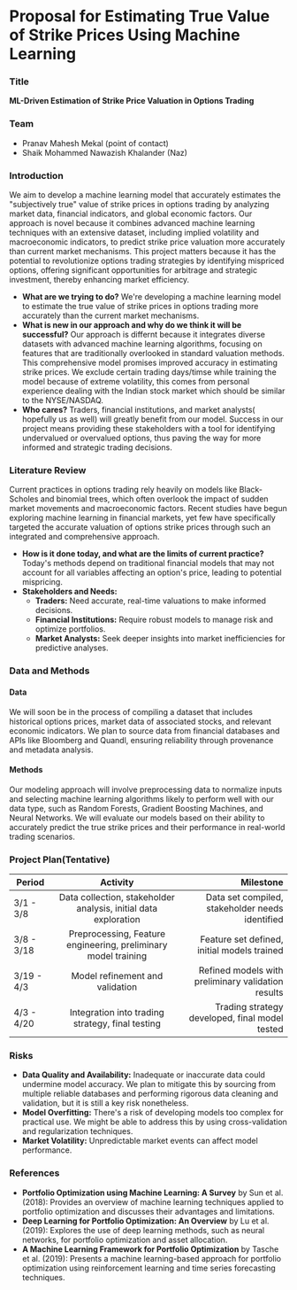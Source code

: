 # Proposal for Estimating True Value of Strike Prices Using Machine Learning

### Title
**ML-Driven Estimation of Strike Price Valuation in Options Trading**

### Team
- Pranav Mahesh Mekal (point of contact)
- Shaik Mohammed Nawazish Khalander (Naz)


### Introduction
We aim to develop a machine learning model that accurately estimates the "subjectively true" value of strike prices in options trading by analyzing market data, financial indicators, and global economic factors. Our approach is novel because it combines advanced machine learning techniques with an extensive dataset, including implied volatility and macroeconomic indicators, to predict strike price valuation more accurately than current market mechanisms. This project matters because it has the potential to revolutionize options trading strategies by identifying mispriced options, offering significant opportunities for arbitrage and strategic investment, thereby enhancing market efficiency.

- **What are we trying to do?** We're developing a machine learning model to estimate the true value of strike prices in options trading more accurately than the current market mechanisms.
- **What is new in our approach and why do we think it will be successful?** Our approach is differnt because it integrates diverse datasets with advanced machine learning algorithms, focusing on features that are traditionally overlooked in standard valuation methods. This comprehensive model promises improved accuracy in estimating strike prices. We exclude certain trading days/timse while training the model because of extreme volatility, this comes from personal experience dealing with the Indian stock market which should be similar to the NYSE/NASDAQ.
- **Who cares?** Traders, financial institutions, and market analysts( hopefully us as well) will greatly benefit from our model. Success in our project means providing these stakeholders with a tool for identifying undervalued or overvalued options, thus paving the way for more informed and strategic trading decisions.

### Literature Review
Current practices in options trading rely heavily on models like Black-Scholes and binomial trees, which often overlook the impact of sudden market movements and macroeconomic factors. Recent studies have begun exploring machine learning in financial markets, yet few have specifically targeted the accurate valuation of options strike prices through such an integrated and comprehensive approach.

- **How is it done today, and what are the limits of current practice?** Today's methods depend on traditional financial models that may not account for all variables affecting an option's price, leading to potential mispricing.
- **Stakeholders and Needs:**
  - **Traders:** Need accurate, real-time valuations to make informed decisions.
  - **Financial Institutions:** Require robust models to manage risk and optimize portfolios.
  - **Market Analysts:** Seek deeper insights into market inefficiencies for predictive analyses.

### Data and Methods

#### Data
We will soon be in the process of compiling a dataset that includes historical options prices, market data of associated stocks, and relevant economic indicators. We plan to source data from financial databases and APIs like Bloomberg and Quandl, ensuring reliability through provenance and metadata analysis.

#### Methods
Our modeling approach will involve preprocessing data to normalize inputs and selecting machine learning algorithms likely to perform well with our data type, such as Random Forests, Gradient Boosting Machines, and Neural Networks. We will evaluate our models based on their ability to accurately predict the true strike prices and their performance in real-world trading scenarios.

### Project Plan(Tentative)

| Period        | Activity           | Milestone  |
| ------------- |:-------------:| -----:|
| 3/1 - 3/8    | Data collection, stakeholder analysis, initial data exploration | Data set compiled, stakeholder needs identified |
| 3/8 - 3/18   | Preprocessing, Feature engineering, preliminary model training | Feature set defined, initial models trained |
| 3/19 - 4/3   | Model refinement and validation | Refined models with preliminary validation results |
| 4/3 - 4/20    | Integration into trading strategy, final testing | Trading strategy developed, final model tested |

### Risks
- **Data Quality and Availability:** Inadequate or inaccurate data could undermine model accuracy. We plan to mitigate this by sourcing from multiple reliable databases and performing rigorous data cleaning and validation, but it is still a key risk nonetheless.
- **Model Overfitting:** There's a risk of developing models too complex for practical use. We might be able to address this by using cross-validation and regularization techniques.
- **Market Volatility:** Unpredictable market events can affect model performance.

### References
- **Portfolio Optimization using Machine Learning: A Survey** by Sun et al. (2018): Provides an overview of machine learning techniques applied to portfolio optimization and discusses their advantages and limitations.
- **Deep Learning for Portfolio Optimization: An Overview** by Lu et al. (2019): Explores the use of deep learning methods, such as neural networks, for portfolio optimization and asset allocation.
- **A Machine Learning Framework for Portfolio Optimization** by Tasche et al. (2019): Presents a machine learning-based approach for portfolio optimization using reinforcement learning and time series forecasting techniques.
